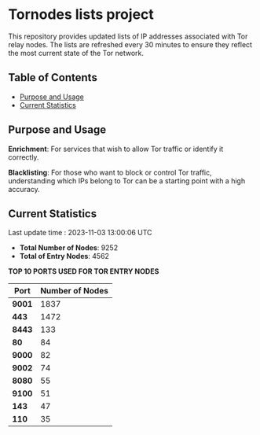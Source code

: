 # Tornodes lists project

This repository provides updated lists of IP addresses associated with Tor relay nodes. The lists are refreshed every 30 minutes to ensure they reflect the most current state of the Tor network.

## Table of Contents

- [Purpose and Usage](#purpose-and-usage)
- [Current Statistics](#current-statistics)


## Purpose and Usage

**Enrichment**: For services that wish to allow Tor traffic or identify it correctly.

**Blacklisting**: For those who want to block or control Tor traffic, understanding which IPs belong to Tor can be a starting point with a high accuracy.

## Current Statistics

Last update time : 2023-11-03 13:00:06 UTC

- **Total Number of Nodes**: 9252
- **Total of Entry Nodes**: 4562

**TOP 10 PORTS USED FOR TOR ENTRY NODES**

| **Port** | **Number of Nodes** |
|------|-----------------|
| **9001**   | 1837  |
| **443**   | 1472  |
| **8443**   | 133  |
| **80**   | 84  |
| **9000**   | 82  |
| **9002**   | 74  |
| **8080**   | 55  |
| **9100**   | 51  |
| **143**   | 47  |
| **110**   | 35  |

